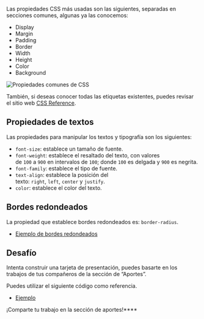 Las propiedades CSS más usadas son las siguientes, separadas en secciones comunes, algunas ya las conocemos:

- Display
- Margin
- Padding
- Border
- Width
- Height
- Color
- Background

![Propiedades comunes de CSS](https://static.platzi.com/media/articlases/Images/frontend_developer28.png)

También, si deseas conocer todas las etiquetas existentes, puedes revisar el sitio web [CSS Reference](https://cssreference.io/).

## Propiedades de textos

Las propiedades para manipular los textos y tipografía son los siguientes:

- `font-size`: establece un tamaño de fuente.
- `font-weight`: establece el resaltado del texto, con valores de `100` a `900` en intervalos de `100`; donde `100` es delgada y `900` es negrita.
- `font-family`: establece el tipo de fuente.
- `text-align`: establece la posición del texto: `right`, `left`, `center` y `justify`.
- `color`: establece el color del texto.

## Bordes redondeados

La propiedad que establece bordes redondeados es: `border-radius`.

- [Ejemplo de bordes redondeados](https://bit.ly/3e4JQW0)

## Desafío

Intenta construir una tarjeta de presentación, puedes basarte en los trabajos de tus compañeros de la sección de “Aportes”.

Puedes utilizar el siguiente código como referencia.

- [Ejemplo](https://bit.ly/3AqXYjF)

¡Comparte tu trabajo en la sección de aportes!****